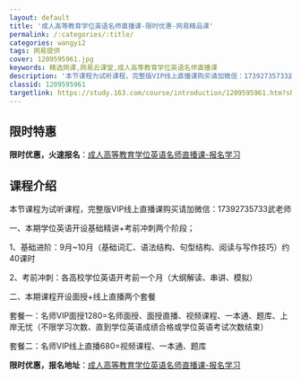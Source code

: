 ```yaml
---
layout: default
title: '成人高等教育学位英语名师直播课-限时优惠-网易精品课'
permalink: /:categories/:title/
categories: wangyi2
tags: 网易提供
cover: 1209595961.jpg
keywords: 精选网课,网易云课堂,成人高等教育学位英语名师直播课
description: '本节课程为试听课程，完整版VIP线上直播课购买请加微信：17392735733武老师一、本期学位英语开设基础精讲+考前冲'
classid: 1209595961
targetlink: https://study.163.com/course/introduction/1209595961.htm?share=1&shareId=1025206652&utm_campaign=share&utm_medium=iphoneShare&utm_source=&utm_u=1025206652
---
```


## 限时特惠

**限时优惠，火速报名**：[成人高等教育学位英语名师直播课-报名学习](https://study.163.com/course/introduction/1209595961.htm?share=1&shareId=1025206652&utm_campaign=share&utm_medium=iphoneShare&utm_source=&utm_u=1025206652)

## 课程介绍

本节课程为试听课程，完整版VIP线上直播课购买请加微信：17392735733武老师



一、本期学位英语开设基础精讲+考前冲刺两个阶段；

1、基础进阶：9月~10月（基础词汇、语法结构、句型结构、阅读与写作技巧）约40课时

2、考前冲刺：各高校学位英语开考前一个月（大纲解读、串讲、模拟）

二、本期课程开设面授+线上直播两个套餐

套餐一：名师VIP面授1280=名师面授、面授直播、视频课程、一本通、题库、上岸无忧（不限学习次数、直到学位英语成绩合格或学位英语考试次数结束）

 套餐二：名师VIP线上直播680=视频课程、一本通、题库

**限时优惠，报名地址**：[成人高等教育学位英语名师直播课-报名学习](https://study.163.com/course/introduction/1209595961.htm?share=1&shareId=1025206652&utm_campaign=share&utm_medium=iphoneShare&utm_source=&utm_u=1025206652)

